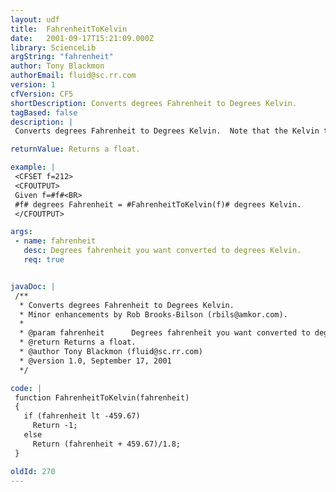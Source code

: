 ```yaml
---
layout: udf
title:  FahrenheitToKelvin
date:   2001-09-17T15:21:09.000Z
library: ScienceLib
argString: "fahrenheit"
author: Tony Blackmon
authorEmail: fluid@sc.rr.com
version: 1
cfVersion: CF5
shortDescription: Converts degrees Fahrenheit to Degrees Kelvin.
tagBased: false
description: |
 Converts degrees Fahrenheit to Degrees Kelvin.  Note that the Kelvin temperature scale has an absolute zero (negative Kelvin temperatures do not exist).  If a temperature below -459.67 Fahrenheit (absolute 0) is passed, the funciton returns -1.

returnValue: Returns a float.

example: |
 <CFSET f=212>
 <CFOUTPUT>
 Given f=#f#<BR>
 #f# degrees Fahrenheit = #FahrenheitToKelvin(f)# degrees Kelvin.
 </CFOUTPUT>

args:
 - name: fahrenheit
   desc: Degrees fahrenheit you want converted to degrees Kelvin.
   req: true


javaDoc: |
 /**
  * Converts degrees Fahrenheit to Degrees Kelvin.
  * Minor enhancements by Rob Brooks-Bilson (rbils@amkor.com).
  * 
  * @param fahrenheit      Degrees fahrenheit you want converted to degrees Kelvin. 
  * @return Returns a float. 
  * @author Tony Blackmon (fluid@sc.rr.com) 
  * @version 1.0, September 17, 2001 
  */

code: |
 function FahrenheitToKelvin(fahrenheit)
 {
   if (fahrenheit lt -459.67)
     Return -1;
   else
     Return (fahrenheit + 459.67)/1.8;
 }

oldId: 270
---
```


